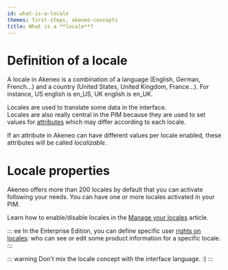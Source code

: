 ```yaml
---
id: what-is-a-locale
themes: first-steps, akeneo-concepts
title: What is a **locale**?
---
```


# Definition of a locale
A locale in Akeneo is a combination of a language (English, German, French...) and a country (United States, United Kingdom, France…). For instance, US english is en_US, UK english is en_UK. 

Locales are used to translate some data in the interface.  
Locales are also really central in the PIM because they are used to set values for [attributes](/articles/what-is-an-attribute.html) which may differ according to each locale.  

If an attribute in Akeneo can have different values per locale enabled, these attributes will be called _localizable_.

# Locale properties
Akeneo offers more than 200 locales by default that you can activate following your needs. You can have one or more locales activated in your PIM.

Learn how to enable/disable locales in the [Manage your locales](/articles/manage-your-locales.html) article.

::: ee
In the Enterprise Edition, you can define specific user [rights on locales](/articles/access-rights-on-products.html#rights-depending-on-the-locale): who can see or edit some product information for a specific locale.
:::

::: warning
Don't mix the locale concept with the interface language. :) 
:::


